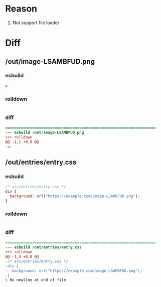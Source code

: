# Reason
1. Not support file loader
# Diff
## /out/image-LSAMBFUD.png
### esbuild
```js
x
```
### rolldown
```js

```
### diff
```diff
===================================================================
--- esbuild	/out/image-LSAMBFUD.png
+++ rolldown	
@@ -1,1 +0,0 @@
-x;

```
## /out/entries/entry.css
### esbuild
```js
/* src/entries/entry.css */
div {
  background: url("https://example.com/image-LSAMBFUD.png");
}
```
### rolldown
```js

```
### diff
```diff
===================================================================
--- esbuild	/out/entries/entry.css
+++ rolldown	
@@ -1,4 +0,0 @@
-/* src/entries/entry.css */
-div {
-  background: url("https://example.com/image-LSAMBFUD.png");
-}
\ No newline at end of file

```
